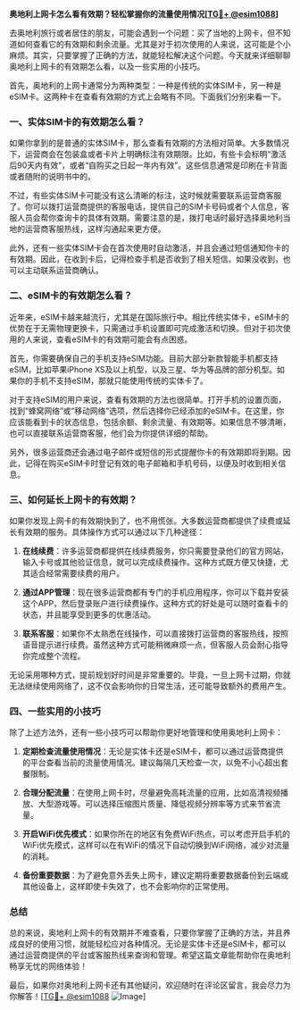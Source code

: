**奥地利上网卡怎么看有效期？轻松掌握你的流量使用情况[[TG💪+ @esim1088](https://t.me/s/esim1088)]**

去奥地利旅行或者居住的朋友，可能会遇到一个问题：买了当地的上网卡，但不知道如何查看它的有效期和剩余流量。尤其是对于初次使用的人来说，这可能是个小麻烦。其实，只要掌握了正确的方法，就能轻松解决这个问题。今天就来详细聊聊奥地利上网卡的有效期怎么看，以及一些实用的小技巧。

首先，奥地利的上网卡通常分为两种类型：一种是传统的实体SIM卡，另一种是eSIM卡。这两种卡在查看有效期的方式上会略有不同。下面我们分别来看一下。

### 一、实体SIM卡的有效期怎么看？

如果你拿到的是普通的实体SIM卡，那么查看有效期的方法相对简单。大多数情况下，运营商会在包装盒或者卡片上明确标注有效期限。比如，有些卡会标明“激活后90天内有效”，或者“自购买之日起一年内有效”。这些信息通常是印刷在卡背面或者随附的说明书中的。

不过，有些实体SIM卡可能没有这么清晰的标注，这时候就需要联系运营商客服了。你可以拨打运营商提供的客服电话，提供自己的SIM卡号码或者个人信息，客服人员会帮你查询卡的具体有效期。需要注意的是，拨打电话时最好选择奥地利当地的运营商客服热线，这样沟通起来更方便。

此外，还有一些实体SIM卡会在首次使用时自动激活，并且会通过短信通知你卡的有效期。因此，在收到卡后，记得检查手机是否收到了相关短信。如果没收到，也可以主动联系运营商确认。

### 二、eSIM卡的有效期怎么看？

近年来，eSIM卡越来越流行，尤其是在国际旅行中。相比传统实体卡，eSIM卡的优势在于无需物理更换卡，只需通过手机设置即可完成激活和切换。但对于初次使用的人来说，查看eSIM卡的有效期可能会有点困惑。

首先，你需要确保自己的手机支持eSIM功能。目前大部分新款智能手机都支持eSIM，比如苹果iPhone XS及以上机型，以及三星、华为等品牌的部分机型。如果你的手机不支持eSIM，那就只能使用传统的实体卡了。

对于支持eSIM的用户来说，查看有效期的方法也很简单。打开手机的设置页面，找到“蜂窝网络”或“移动网络”选项，然后选择你已经添加的eSIM卡。在这里，你应该能看到卡的状态信息，包括余额、剩余流量、有效期等。如果信息不够清晰，也可以直接联系运营商客服，他们会为你提供详细的帮助。

另外，很多运营商还会通过电子邮件或短信的形式提醒你卡的有效期即将到期。因此，记得在购买eSIM卡时登记有效的电子邮箱和手机号码，以便及时收到相关信息。

### 三、如何延长上网卡的有效期？

如果你发现上网卡的有效期快到了，也不用慌张。大多数运营商都提供了续费或延长有效期的服务。具体操作方式可以通过以下几种途径：

1. **在线续费**：许多运营商都提供在线续费服务，你只需要登录他们的官方网站，输入卡号或其他验证信息，就可以完成续费操作。这种方式既方便又快捷，尤其适合经常需要续费的用户。

2. **通过APP管理**：现在很多运营商都有专门的手机应用程序，你可以下载并安装这个APP，然后登录账户进行续费操作。这种方式的好处是可以随时查看卡的状态，并且能享受到更多的优惠活动。

3. **联系客服**：如果你不太熟悉在线操作，可以直接拨打运营商的客服热线，按照语音提示进行续费。虽然这种方式可能稍微麻烦一点，但客服人员会耐心指导你完成整个流程。

无论采用哪种方式，提前规划好时间是非常重要的。毕竟，一旦上网卡过期，你就无法继续使用网络了，这不仅会影响你的日常生活，还可能导致额外的费用产生。

### 四、一些实用的小技巧

除了上述方法外，还有一些小技巧可以帮助你更好地管理和使用奥地利上网卡：

1. **定期检查流量使用情况**：无论是实体卡还是eSIM卡，都可以通过运营商提供的平台查看当前的流量使用情况。建议每隔几天检查一次，以免不小心超出套餐限制。

2. **合理分配流量**：在使用上网卡时，尽量避免高耗流量的应用，比如高清视频播放、大型游戏等。可以选择压缩图片质量、降低视频分辨率等方式来节省流量。

3. **开启WiFi优先模式**：如果你所在的地区有免费WiFi热点，可以考虑开启手机的WiFi优先模式，这样可以在有WiFi的情况下自动切换到WiFi网络，减少对流量的消耗。

4. **备份重要数据**：为了避免意外丢失上网卡，建议定期将重要数据备份到云端或其他设备上，这样即使卡失效了，也不会影响你的正常使用。

### 总结

总的来说，奥地利上网卡的有效期并不难查看，只要你掌握了正确的方法，并且养成良好的使用习惯，就能轻松应对各种情况。无论是实体卡还是eSIM卡，都可以通过运营商提供的平台或客服热线来查询和管理。希望这篇文章能帮助你在奥地利畅享无忧的网络体验！

最后，如果你对奥地利上网卡还有其他疑问，欢迎随时在评论区留言，我会尽力为你解答！[[TG💪+ @esim1088](https://t.me/s/esim1088) ![Image](https://i.postimg.cc/4NQfJmqS/Snipaste-2025-05-13-00-14-12.png)]